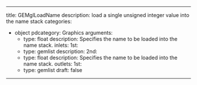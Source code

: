 
---
title: GEMglLoadName
description: load a single unsigned integer value into the name stack
categories:
  - object
pdcategory: Graphics
arguments:
    - type: float
      description: Specifies the name to be loaded into the name stack.
inlets:
  1st:
    - type: gemlist
      description:
  2nd:
    - type: float
      description: Specifies the name to be loaded into the name stack.
outlets:
  1st:
    - type: gemlist
draft: false
---

